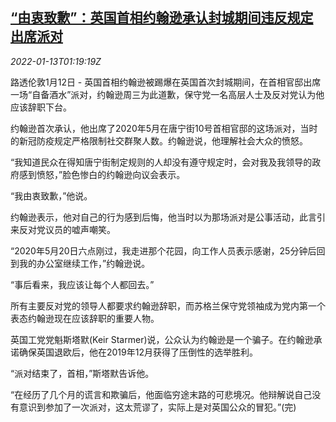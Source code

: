 <!--1642037463000-->
[“由衷致歉”：英国首相约翰逊承认封城期间违反规定出席派对](https://cn.reuters.com/article/uk-boris-johnson-covid19-party-0113-idCNKBS2JN03T)
------

<div><i>2022-01-13T01:19:19Z</i></div><p>路透伦敦1月12日 - 英国首相约翰逊被踢爆在英国首次封城期间，在首相官邸出席一场“自备酒水”派对，约翰逊周三为此道歉，保守党一名高层人士及反对党认为他应该辞职下台。</p><p>约翰逊首次承认，他出席了2020年5月在唐宁街10号首相官邸的这场派对，当时的新冠防疫规定严格限制社交群聚人数。约翰逊说，他理解社会大众的愤怒。</p><p>“我知道民众在得知唐宁街制定规则的人却没有遵守规定时，会对我及我领导的政府感到愤怒，”脸色惨白的约翰逊向议会表示。</p><p>“我由衷致歉，”他说。</p><p>约翰逊表示，他对自己的行为感到后悔，他当时以为那场派对是公事活动，此言引来反对党议员的嘘声嘲笑。</p><p>“2020年5月20日六点刚过，我走进那个花园，向工作人员表示感谢，25分钟后回到我的办公室继续工作，”约翰逊说。</p><p>“事后看来，我应该让每个人都回去。”</p><p>所有主要反对党的领导人都要求约翰逊辞职，而苏格兰保守党领袖成为党内第一个表态约翰逊现在应该辞职的重要人物。</p><p>英国工党党魁斯塔默(Keir Starmer)说，公众认为约翰逊是一个骗子。在约翰逊承诺确保英国退欧后，他在2019年12月获得了压倒性的选举胜利。</p><p>“派对结束了，首相，”斯塔默告诉他。</p><p>“在经历了几个月的谎言和欺骗后，他面临穷途末路的可悲境况。他辩解说自己没有意识到参加了一次派对，这太荒谬了，实际上是对英国公众的冒犯。”(完)</p>
